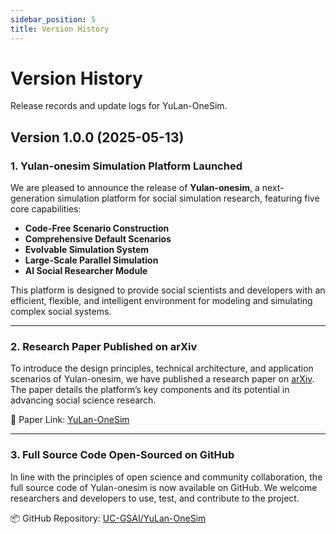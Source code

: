 ```yaml
---
sidebar_position: 5
title: Version History
---
```


# Version History

Release records and update logs for YuLan-OneSim.

## Version 1.0.0 (2025-05-13)
### 1. Yulan-onesim Simulation Platform Launched  
We are pleased to announce the release of **Yulan-onesim**, a next-generation simulation platform for social simulation research, featuring five core capabilities:

- **Code-Free Scenario Construction**  
- **Comprehensive Default Scenarios**  
- **Evolvable Simulation System**  
- **Large-Scale Parallel Simulation**  
- **AI Social Researcher Module**

This platform is designed to provide social scientists and developers with an efficient, flexible, and intelligent environment for modeling and simulating complex social systems.

---

### 2. Research Paper Published on arXiv  
To introduce the design principles, technical architecture, and application scenarios of Yulan-onesim, we have published a research paper on [arXiv](https://arxiv.org).  The paper details the platform’s key components and its potential in advancing social science research.

🔗 Paper Link: [YuLan-OneSim](https://arxiv.org/abs/2505.07581)

---

### 3. Full Source Code Open-Sourced on GitHub  
In line with the principles of open science and community collaboration, the full source code of Yulan-onesim is now available on GitHub. We welcome researchers and developers to use, test, and contribute to the project.

📦 GitHub Repository: [UC-GSAI/YuLan-OneSim](https://github.com/RUC-GSAI/YuLan-OneSim?tab=readme-ov-file)
